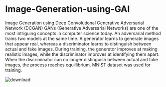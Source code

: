 # Image-Generation-using-GAI
Image Generation using Deep Convolutional Generative Adversarial Network (DCGAN) 
GANs (Generative Adversarial Networks) are one of the most intriguing concepts in computer science today. An adversarial method trains two models at the same time. A generator learns to generate images that appear real, whereas a discriminator learns to distinguish between actual and fake images. During training, the generator improves at making realistic images, while the discriminator improves at identifying them apart. When the discriminator can no longer distinguish between actual and fake images, the process reaches equillibrium. MNIST dataset was used for training.



![download](https://github.com/sathwik-katepally/Image-Generation-using-GAI/assets/59343619/9d2f2d58-f6d2-4fd4-a939-b5dc739fe1ce)
